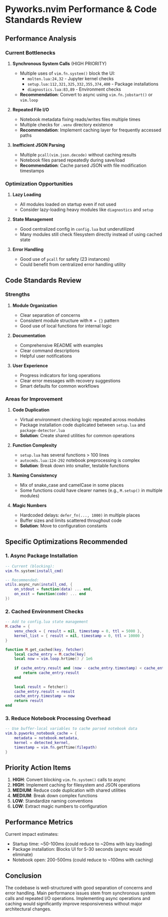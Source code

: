 # Pyworks.nvim Performance & Code Standards Review

## Performance Analysis

### Current Bottlenecks

1. **Synchronous System Calls** (HIGH PRIORITY)
   - Multiple uses of `vim.fn.system()` block the UI:
     - `molten.lua:24,32` - Jupyter kernel checks
     - `setup.lua:112,321,325,332,355,374,400` - Package installations
     - `diagnostics.lua:83,89` - Environment checks
   - **Recommendation**: Convert to async using `vim.fn.jobstart()` or `vim.loop`

2. **Repeated File I/O**
   - Notebook metadata fixing reads/writes files multiple times
   - Multiple checks for `.venv` directory existence
   - **Recommendation**: Implement caching layer for frequently accessed paths

3. **Inefficient JSON Parsing**
   - Multiple `pcall(vim.json.decode)` without caching results
   - Notebook files parsed repeatedly during save/load
   - **Recommendation**: Cache parsed JSON with file modification timestamps

### Optimization Opportunities

1. **Lazy Loading**
   - All modules loaded on startup even if not used
   - Consider lazy-loading heavy modules like `diagnostics` and `setup`

2. **State Management**
   - Good centralized config in `config.lua` but underutilized
   - Many modules still check filesystem directly instead of using cached state

3. **Error Handling**
   - Good use of `pcall` for safety (23 instances)
   - Could benefit from centralized error handling utility

## Code Standards Review

### Strengths

1. **Module Organization**
   - Clear separation of concerns
   - Consistent module structure with `M = {}` pattern
   - Good use of local functions for internal logic

2. **Documentation**
   - Comprehensive README with examples
   - Clear command descriptions
   - Helpful user notifications

3. **User Experience**
   - Progress indicators for long operations
   - Clear error messages with recovery suggestions
   - Smart defaults for common workflows

### Areas for Improvement

1. **Code Duplication**
   - Virtual environment checking logic repeated across modules
   - Package installation code duplicated between `setup.lua` and `package-detector.lua`
   - **Solution**: Create shared utilities for common operations

2. **Function Complexity**
   - `setup.lua` has several functions > 100 lines
   - `autocmds.lua:124-292` notebook preprocessing is complex
   - **Solution**: Break down into smaller, testable functions

3. **Naming Consistency**
   - Mix of snake_case and camelCase in some places
   - Some functions could have clearer names (e.g., `M.setup()` in multiple modules)

4. **Magic Numbers**
   - Hardcoded delays: `defer_fn(..., 1000)` in multiple places
   - Buffer sizes and limits scattered throughout code
   - **Solution**: Move to configuration constants

## Specific Optimizations Recommended

### 1. Async Package Installation
```lua
-- Current (blocking):
vim.fn.system(install_cmd)

-- Recommended:
utils.async_run(install_cmd, {
    on_stdout = function(data) ... end,
    on_exit = function(code) ... end
})
```

### 2. Cached Environment Checks
```lua
-- Add to config.lua state management
M.cache = {
    venv_check = { result = nil, timestamp = 0, ttl = 5000 },
    kernel_list = { result = nil, timestamp = 0, ttl = 10000 }
}

function M.get_cached(key, fetcher)
    local cache_entry = M.cache[key]
    local now = vim.loop.hrtime() / 1e6
    
    if cache_entry.result and (now - cache_entry.timestamp) < cache_entry.ttl then
        return cache_entry.result
    end
    
    local result = fetcher()
    cache_entry.result = result
    cache_entry.timestamp = now
    return result
end
```

### 3. Reduce Notebook Processing Overhead
```lua
-- Use buffer-local variables to cache parsed notebook data
vim.b.pyworks_notebook_cache = {
    metadata = notebook.metadata,
    kernel = detected_kernel,
    timestamp = vim.fn.getftime(filepath)
}
```

## Priority Action Items

1. **HIGH**: Convert blocking `vim.fn.system()` calls to async
2. **HIGH**: Implement caching for filesystem and JSON operations  
3. **MEDIUM**: Reduce code duplication with shared utilities
4. **MEDIUM**: Break down complex functions
5. **LOW**: Standardize naming conventions
6. **LOW**: Extract magic numbers to configuration

## Performance Metrics

Current impact estimates:
- Startup time: ~50-100ms (could reduce to ~20ms with lazy loading)
- Package installation: Blocks UI for 5-30 seconds (async would eliminate)
- Notebook open: 200-500ms (could reduce to ~100ms with caching)

## Conclusion

The codebase is well-structured with good separation of concerns and error handling. Main performance issues stem from synchronous system calls and repeated I/O operations. Implementing async operations and caching would significantly improve responsiveness without major architectural changes.